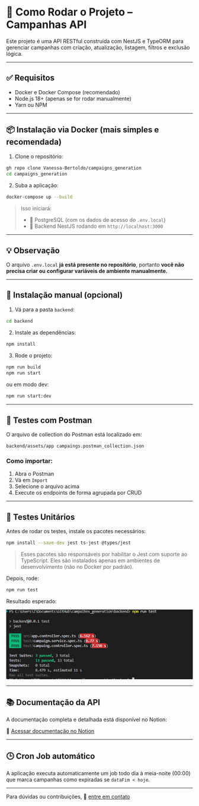 # 🚀 Como Rodar o Projeto – Campanhas API

Este projeto é uma API RESTful construída com NestJS e TypeORM para gerenciar campanhas com criação, atualização, listagem, filtros e exclusão lógica.

---

## ✅ Requisitos

- Docker e Docker Compose (recomendado)
- Node.js 18+ (apenas se for rodar manualmente)
- Yarn ou NPM

---

## 📦 Instalação via Docker (mais simples e recomendada)

1. Clone o repositório:
```bash
gh repo clone Vanessa-Bertoldo/campaigns_generation
cd campaigns_generation
```

2. Suba a aplicação:
```bash
docker-compose up --build
```

> Isso iniciará:
> - 🐘 PostgreSQL (com os dados de acesso do `.env.local`)
> - 🚀 Backend NestJS rodando em `http://localhost:3000`

---

## 💡 Observação
O arquivo `.env.local` **já está presente no repositório**, portanto **você não precisa criar ou configurar variáveis de ambiente manualmente.**

---

## 🧶 Instalação manual (opcional)

1. Vá para a pasta `backend`:
```bash
cd backend
```

2. Instale as dependências:
```bash
npm install
```

3. Rode o projeto:
```bash
npm run build
npm run start
```

ou em modo dev:
```bash
npm run start:dev
```

---

## 🧪 Testes com Postman

O arquivo de collection do Postman está localizado em:

```
backend/assets/app campaings.postman_collection.json
```

### Como importar:
1. Abra o Postman
2. Vá em `Import`
3. Selecione o arquivo acima
4. Execute os endpoints de forma agrupada por CRUD

---

## 🧪 Testes Unitários

Antes de rodar os testes, instale os pacotes necessários:
```bash
npm install --save-dev jest ts-jest @types/jest
```

> Esses pacotes são responsáveis por habilitar o Jest com suporte ao TypeScript.
> Eles são instalados apenas em ambientes de desenvolvimento (não no Docker por padrão).

Depois, rode:
```bash
npm run test
```

Resultado esperado:

<p align="center">
  <img src="https://github.com/Vanessa-Bertoldo/campaigns_generation/blob/main/backend/assets/tests.png" />
</p>

---

## 📚 Documentação da API

A documentação completa e detalhada está disponível no Notion:

🔗 [Acessar documentação no Notion](https://www.notion.so/Documenta-o-da-API-M-dulo-de-Campanhas-1f77d6b7d615807687d3d20aac9bffb0?pvs=4)

---

## 🕒 Cron Job automático

A aplicação executa automaticamente um job todo dia à meia-noite (00:00) que marca campanhas como expiradas se `dataFim < hoje`.

---

Para dúvidas ou contribuições, 🔗 [entre em contato](https://github.com/Vanessa-Bertoldo)
